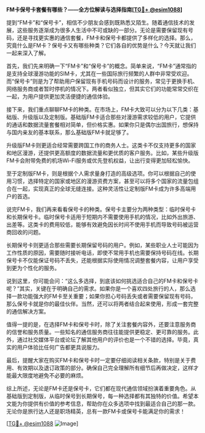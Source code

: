 **FM卡保号卡套餐有哪些？——全方位解读与选择指南[[TG💪+ @esim1088](https://t.me/s/esim1088)]**

提到“FM卡”和“保号卡”，相信不少朋友会感到既熟悉又陌生。随着通信技术的发展，这些服务逐渐成为很多人生活中不可或缺的一部分。无论是需要保留现有号码，还是寻找更实惠的通信套餐，FM卡和保号卡都提供了多样化的选择。那么，究竟什么是FM卡？保号卡又有哪些种类？它们各自的优势是什么？今天就让我们一起来深入了解。

首先，我们先来明确一下“FM卡”和“保号卡”的概念。简单来说，“FM卡”通常指的是支持全球漫游功能的SIM卡，尤其在一些国际旅行频繁的人群中非常受欢迎。而“保号卡”则是为了帮助用户保留现有手机号码而设计的服务，常见于更换手机、网络服务商或者暂时停机的情况下。两者看似独立，但其实它们的功能常常交织在一起，为用户提供更加灵活便捷的通信体验。

接下来，我们重点聊聊FM卡的种类。在市场上，FM卡大致可以分为以下几类：基础版、升级版以及定制版。基础版FM卡适合那些对漫游需求较低的用户，它提供的通话和数据流量套餐相对简单，但价格实惠。如果你只是偶尔出国旅行，想保持与国内亲友的基本联系，那么基础版FM卡就足够了。

升级版FM卡则更适合经常需要跨国工作的商务人士。这类卡不仅支持更多的国家和地区漫游，还提供更高额度的数据流量和更优质的客户服务。比如，某些升级版FM卡会附带免费的机场Wi-Fi服务或优先登机权益，让出行变得更加轻松愉快。

至于定制版FM卡，则是根据个人需求量身打造的高级选项。你可以根据自己的使用习惯，选择特定的国家或地区的漫游资费方案，甚至可以将多个国家的流量包组合在一起，实现真正的全球无缝连接。这种灵活性让定制版FM卡成为许多高端用户的首选。

说完FM卡，我们再来看看保号卡的种类。保号卡主要分为两种类型：临时保号卡和长期保号卡。临时保号卡适用于短期内不需要使用手机的情况，比如外出旅游、出差等。这类卡的费用较低，能够有效避免因长时间不使用手机而导致号码被运营商回收的问题。

长期保号卡则更适合那些需要长期保留号码的用户。例如，某些职业人士可能因为工作性质的原因，需要随时接听电话，即使不常用手机也需要保持号码在线。长期保号卡不仅能保证号码不丢失，还能根据实际使用情况调整套餐内容，让用户享受到更为个性化的服务。

说到这里，你可能会问：“这么多选择，到底该如何挑选适合自己的FM卡和保号卡呢？”其实，关键在于明确自己的需求。如果你是一个喜欢四处旅行的人，那么选择一款功能强大的FM卡至关重要；如果你担心号码丢失或者需要保留现有号码，那么保号卡就是你的最佳伙伴。当然，还可以将两者结合起来使用，形成一套完整的通信解决方案。

值得一提的是，在选择FM卡和保号卡时，除了关注套餐内容外，还要注意服务商的信誉和服务质量。一些知名的通信服务商往往能提供更稳定、更可靠的服务。此外，通过社交媒体平台或论坛了解其他用户的评价也是一个不错的选择。毕竟，真实的用户体验比任何广告都更具说服力。

最后，提醒大家在购买FM卡和保号卡时一定要仔细阅读相关条款，特别是关于费用、有效期以及退订政策的部分。确保自己完全理解所有细节后再做决定，这样才能最大限度地避免不必要的麻烦。

综上所述，无论是FM卡还是保号卡，它们都在现代通信领域扮演着重要角色。从基础版到定制版，从临时保号到长期保号，每一种选择都有其独特的价值。希望本文能为你提供有价值的参考信息，帮助你在众多选项中找到最适合自己的那一款。无论你是旅行达人还是职场精英，总有一款FM卡或保号卡能满足你的需求！

[[TG💪+ @esim1088](https://t.me/s/esim1088) ![Image](https://i.postimg.cc/4NQfJmqS/Snipaste-2025-05-13-00-14-12.png)]